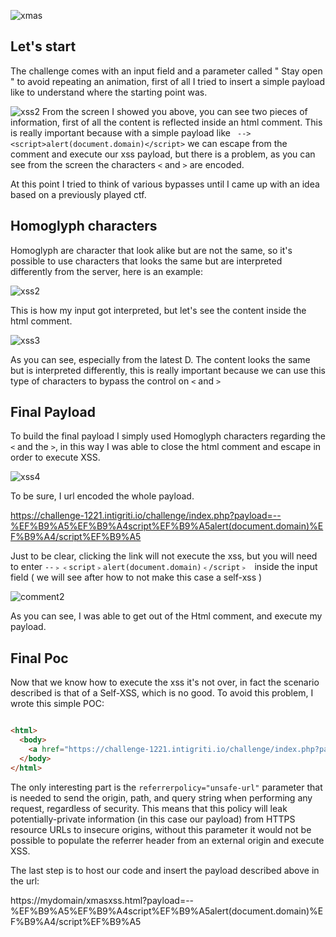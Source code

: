 ![xmas](https://user-images.githubusercontent.com/59454895/147423668-176bed51-66d4-4cb1-8e38-8670dc87995c.PNG)
## Let's start
The challenge comes with an input field and a parameter called " Stay open " to avoid repeating an animation, first of all I tried to insert a simple payload like <script>alert(document.domain)</script> to understand where the starting point was.

![xss2](https://user-images.githubusercontent.com/59454895/147423813-7a3e8cf9-6ac7-41c0-9c9c-07d6921a0cdf.png)
From the screen I showed you above, you can see two pieces of information, first of all the content is reflected inside an html comment.
This is really important because with a simple payload like ``` --><script>alert(document.domain)</script>``` we can escape from the comment and execute our xss payload, 
but there is a problem, as you can see from the screen  the characters ```<``` and ```>``` are encoded.

At this point I tried to think of various bypasses until I came up with an idea based on a previously played ctf.

## Homoglyph characters
Homoglyph are character that look alike but are not the same, so it's possible to use characters that looks the same but are interpreted 
differently from the server, here is an example:

![xss2](https://user-images.githubusercontent.com/59454895/147424278-b465ff5a-24cd-4a12-8843-67b5fa89f4b7.png)

This is how my input got interpreted, but let's see the content inside the html comment.

![xss3](https://user-images.githubusercontent.com/59454895/147424325-9d3b23c2-ed52-433d-bb4d-fe4dbf20a305.PNG)

As you can see, especially from the latest D. The content looks the same but is interpreted differently, 
this is really important because we can use this type of characters to bypass the control on ```<``` and ```>```

## Final Payload

To build the final payload I simply used Homoglyph characters regarding the ```<``` and the ```>```, in this way I was able to close the html comment and escape in order to execute XSS.

![xss4](https://user-images.githubusercontent.com/59454895/147424604-cea7b20b-1f05-4167-9beb-f5743c3dfd41.PNG)

To be sure, I url encoded the whole payload.

https://challenge-1221.intigriti.io/challenge/index.php?payload=--%EF%B9%A5%EF%B9%A4script%EF%B9%A5alert(document.domain)%EF%B9%A4/script%EF%B9%A5

Just to be clear, clicking the link will not execute the xss, but you will need to enter ``` --﹥﹤script﹥alert(document.domain)﹤/script﹥  ``` inside the input field ( we will see after how to not make this case a self-xss )

![comment2](https://user-images.githubusercontent.com/59454895/147426340-b566f6b1-d134-46f7-8e43-61a93f1d98aa.PNG)


As you can see, I was able to get out of the Html comment, and execute my payload.


## Final Poc

Now that we know how to execute the xss it's not over, in fact the scenario described is that of a Self-XSS, which is no good.
To avoid this problem, I wrote this simple POC:

```html

<html>
  <body>
    <a href="https://challenge-1221.intigriti.io/challenge/index.php?payload=xss" referrerpolicy="unsafe-url">Click here </a>
  </body>
</html>


```

The only interesting part is the ```referrerpolicy="unsafe-url"``` parameter that is needed to send the origin, path, and query string when performing any request, regardless of security.
This means that this policy will leak potentially-private information (in this case our payload) from HTTPS resource URLs to insecure origins, without this parameter it would not be possible to populate the referrer header from an external origin and execute XSS.


The last step is to host our code and insert the payload described above in the url:

https://mydomain/xmasxss.html?payload=--%EF%B9%A5%EF%B9%A4script%EF%B9%A5alert(document.domain)%EF%B9%A4/script%EF%B9%A5




